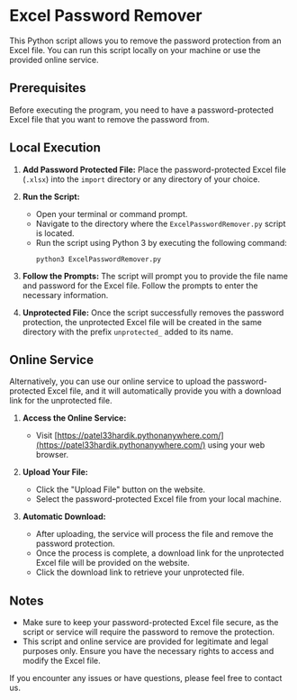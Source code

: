 # Excel Password Remover

This Python script allows you to remove the password protection from an Excel file. You can run this script locally on your machine or use the provided online service.

## Prerequisites

Before executing the program, you need to have a password-protected Excel file that you want to remove the password from.

## Local Execution

1. **Add Password Protected File:** Place the password-protected Excel file (`.xlsx`) into the `import` directory or any directory of your choice.

2. **Run the Script:**
   - Open your terminal or command prompt.
   - Navigate to the directory where the `ExcelPasswordRemover.py` script is located.
   - Run the script using Python 3 by executing the following command:
     ```
     python3 ExcelPasswordRemover.py
     ```

3. **Follow the Prompts:** The script will prompt you to provide the file name and password for the Excel file. Follow the prompts to enter the necessary information.

4. **Unprotected File:** Once the script successfully removes the password protection, the unprotected Excel file will be created in the same directory with the prefix `unprotected_` added to its name.

## Online Service

Alternatively, you can use our online service to upload the password-protected Excel file, and it will automatically provide you with a download link for the unprotected file.

1. **Access the Online Service:**
   - Visit [https://patel33hardik.pythonanywhere.com/](https://patel33hardik.pythonanywhere.com/) using your web browser.

2. **Upload Your File:**
   - Click the "Upload File" button on the website.
   - Select the password-protected Excel file from your local machine.

3. **Automatic Download:**
   - After uploading, the service will process the file and remove the password protection.
   - Once the process is complete, a download link for the unprotected Excel file will be provided on the website.
   - Click the download link to retrieve your unprotected file.

## Notes

- Make sure to keep your password-protected Excel file secure, as the script or service will require the password to remove the protection.
- This script and online service are provided for legitimate and legal purposes only. Ensure you have the necessary rights to access and modify the Excel file.

If you encounter any issues or have questions, please feel free to contact us.
